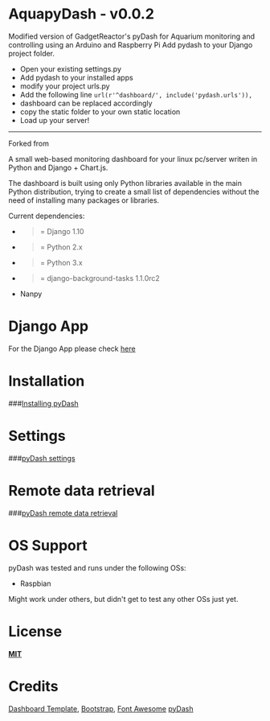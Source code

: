 AquapyDash - v0.0.2
==========

Modified version of GadgetReactor's pyDash for Aquarium monitoring and controlling using an Arduino and Raspberry Pi
Add pydash to your Django project folder.

+ Open your existing settings.py
+ Add pydash to your installed apps
+ modify your project urls.py
+ Add the following line `url(r'^dashboard/', include('pydash.urls')),`
+ dashboard can be replaced accordingly
+ copy the static folder to your own static location
+ Load up your server!


-----------------------
Forked from 

A small web-based monitoring dashboard for your linux pc/server writen in Python and Django + Chart.js.

The dashboard is built using only Python libraries available in the main Python distribution, trying to create a small list of dependencies without the need of installing many packages or libraries.


Current dependencies:

  - >= Django 1.10
  - >= Python 2.x
  - >= Python 3.x
  - >= django-background-tasks 1.1.0rc2
  - Nanpy

Django App
==========
For the Django App please check [here](https://github.com/k3oni/pydash-django-app)

Installation
============

###[Installing pyDash](https://github.com/k3oni/pydash/wiki)


Settings
========

###[pyDash settings](https://github.com/k3oni/pydash/wiki/Settings)


Remote data retrieval
=====================

###[pyDash remote data retrieval](https://github.com/k3oni/pydash/wiki/Remote-data-retreival)


OS Support
==========

pyDash was tested and runs under the following OSs:
  - Raspbian

Might work under others, but didn't get to test any other OSs just yet.



License
=======

**[MIT](https://github.com/k3oni/pydash/blob/master/LICENSE.md)**



Credits
=======
[Dashboard Template](http://www.egrappler.com/templatevamp-free-twitter-bootstrap-admin-template/), 
[Bootstrap](http://getbootstrap.com/), 
[Font Awesome](http://fontawesome.io/)
[pyDash](https://github.com/k3oni/pydash)
